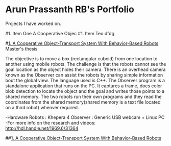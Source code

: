# Arun Prassanth RB's Portfolio
Projects I have worked on.

#1. Item One A Cooperative Objec
#1. Item Teo dfdg

#[1. A Cooperative Object-Transport System With Behavior-Based Robots](https://github.com/arunrb/A-Cooperative-Object-Transport-System-With-Behavior-Based-Robots)
Master's thesis

The objective is to move a box (rectangular cuboid) from one location to another using mobile robots. The challenge is that the robots cannot see the goal location as the object hides their camera. There is an overhead camera known as the Observer can assist the robots by sharing simple information bout the global view. The language used is C++. The Observer program is a standalone application that runs on the PC. It captures a frame, does color blob detection to locate the object and the goal and writes those points to a shared memory. The two robots run their own programs and they read the coordinates from the shared memory(shared memory is a text file located on a third robot) whenver required.

-Hardware Robots : Khepera 4 Observer : Generic USB webcam + Linux PC
-For more info on the research and videos: http://hdl.handle.net/1969.6/31364

##[1. A Cooperative Object-Transport System With Behavior-Based Robots](https://github.com/arunrb/A-Cooperative-Object-Transport-System-With-Behavior-Based-Robots)
